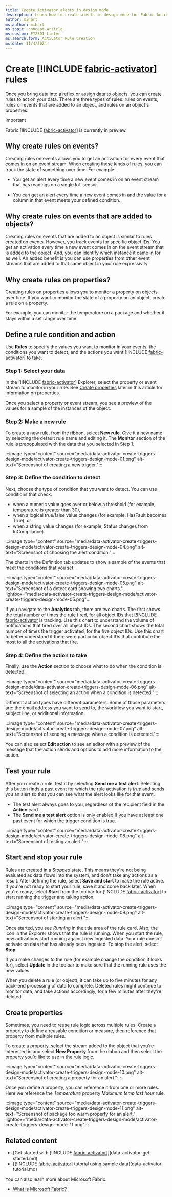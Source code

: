 ```yaml
---
title: Create Activator alerts in design mode
description: Learn how to create alerts in design mode for Fabric Activator, take action on your data, and automate workflows.
author: mihart
ms.author: mihart
ms.topic: concept-article
ms.custom: FY25Q1-Linter
ms.search.form: Activator Rule Creation
ms.date: 11/4/2024
---
```


# Create [!INCLUDE [fabric-activator](../includes/fabric-activator.md)] rules

Once you bring data into a reflex or [assign data to objects](data-activator-assign-data-objects.md#assign-data-to-objects-in-activator), you can create rules to act on your data. There are three types of rules: rules on events, rules on events that are added to an object, and rules on an object's properties.  

> [!IMPORTANT]
> Fabric [!INCLUDE [fabric-activator](../includes/fabric-activator.md)] is currently in preview.

## Why create rules on events?

Creating rules on events allows you to get an activation for every event that comes in on an event stream. When creating these kinds of rules, you can track the state of something over time. For example:

- You get an alert every time a new event comes in on an event stream that has readings on a single IoT sensor.

- You can get an alert every time a new event comes in and the value for a column in that event meets your defined condition.

## Why create rules on events that are added to objects?

Creating rules on events that are added to an object is similar to rules created on events. However, you track events for specific object IDs. You get an activation every time a new event comes in on the event stream that is added to the object. And, you can identify which instance it came in for as well. An added benefit is you can use properties from other event streams that are added to that same object in your rule expressivity.

## Why create rules on properties?

Creating rules on properties allows you to monitor a property on objects over time. If you want to monitor the state of a property on an object, create a rule on a property.

For example, you can monitor the temperature on a package and whether it stays within a set range over time.

## Define a rule condition and action

Use **Rules** to specify the values you want to monitor in your events, the conditions you want to detect, and the actions you want [!INCLUDE [fabric-activator](../includes/fabric-activator.md)] to take.

### Step 1: Select your data

In the [!INCLUDE [fabric-activator](../includes/fabric-activator.md)] Explorer, select the property or event stream to monitor in your rule. See [Create properties](#create-properties) later in this article for information on properties.

Once you select a property or event stream, you see a preview of the values for a sample of the instances of the object.

### Step 2: Make a new rule

To create a new rule, from the ribbon, select **New rule**. Give it a new name by selecting the default rule name and editing it. The **Monitor** section of the rule is prepopulated with the data that you selected in Step 1.

:::image type="content" source="media/data-activator-create-triggers-design-mode/activator-create-triggers-design-mode-01.png" alt-text="Screenshot of creating a new trigger.":::

### Step 3: Define the condition to detect

Next, choose the type of condition that you want to detect. You can use conditions that check:

- when a numeric value goes over or below a threshold (for example, temperature is greater than 30),
- when a logical true/false value changes (for example, HasFault becomes True), or 
- when a string value changes (for example, Status changes from InCompliance).

:::image type="content" source="media/data-activator-create-triggers-design-mode/activator-create-triggers-design-mode-04.png" alt-text="Screenshot of choosing the alert condition.":::

The charts in the Definition tab updates to show a sample of the events that meet the conditions that you set.

:::image type="content" source="media/data-activator-create-triggers-design-mode/activator-create-triggers-design-mode-05.png" alt-text="Screenshot of a detect card showing two charts." lightbox="media/data-activator-create-triggers-design-mode/activator-create-triggers-design-mode-05.png":::

If you navigate to the **Analytics** tab, there are two charts. The first shows the total number of times the rule fired, for all object IDs that [!INCLUDE [fabric-activator](../includes/fabric-activator.md) is tracking. Use this chart to understand the volume of notifications that fired over all object IDs. The second chart shows the total number of times the trigger activated, for the five object IDs. Use this chart to better understand if there were particular object IDs that contribute the most to all the activations that fire.

### Step 4: Define the action to take

Finally, use the **Action** section to choose what to do when the condition is detected.

:::image type="content" source="media/data-activator-create-triggers-design-mode/data-activator-create-triggers-design-mode-06.png" alt-text="Screenshot of selecting an action when a condition is detected.":::

Different action types have different parameters. Some of those parameters are: the email address you want to send to, the workflow you want to start, subject line, or additional information.

:::image type="content" source="media/data-activator-create-triggers-design-mode/activator-create-triggers-design-mode-07.png" alt-text="Screenshot of sending a message when a condition is detected.":::

You can also select **Edit action** to see an editor with a preview of the message that the action sends and options to add more information to the action.

## Test your rule

After you create a rule, test it by selecting **Send me a test alert**. Selecting this button finds a past event for which the rule activation is *true* and sends you an alert so that you can see what the alert looks like for that event.  

* The test alert always goes to you, regardless of the recipient field in the **Action** card
* The **Send me a test alert** option is only enabled if you have at least one past event for which the trigger condition is true.

:::image type="content" source="media/data-activator-create-triggers-design-mode/activator-create-triggers-design-mode-08.png" alt-text="Screenshot of testing an alert.":::

## Start and stop your rule

Rules are created in a *Stopped* state. This means they're not being evaluated as data flows into the system, and don't take any actions as a result. After defining the rule, select **Save and start** to make the rule active. If you're not ready to start your rule, save it and come back later. When you're ready, select **Start** from the toolbar for [!INCLUDE [fabric-activator](../includes/fabric-activator.md)] to start running the trigger and taking action.

:::image type="content" source="media/data-activator-create-triggers-design-mode/activator-create-triggers-design-mode-09.png" alt-text="Screenshot of starting an alert.":::

Once started, you see *Running* in the title area of the rule card. Also, the icon in the Explorer shows that the rule is running. When you start the rule, new activations start running against new ingested data. Your rule doesn't activate on data that has already been ingested. To stop the alert, select **Stop**.

If you make changes to the rule (for example change the condition it looks for), select **Update** in the toolbar to make sure that the running rule uses the new values.

When you delete a rule (or object), it can take up to five minutes for any back-end processing of data to complete. Deleted rules might continue to monitor data, and take actions accordingly, for a few minutes after they're deleted.

## Create properties

Sometimes, you need to reuse rule logic across multiple rules. Create a property to define a reusable condition or measure, then reference that property from multiple rules.

To create a property, select the stream added to the object that you're interested in and select **New Property** from the ribbon and then select the property you'd like to use in the rule logic.

:::image type="content" source="media/data-activator-create-triggers-design-mode/activator-create-triggers-design-mode-10.png" alt-text="Screenshot of creating a property for an alert.":::

Once you define a property, you can reference it from one or more rules. Here we reference the *Temperature* property *Maximum temp last hour* rule.

:::image type="content" source="media/data-activator-create-triggers-design-mode/activator-create-triggers-design-mode-11.png" alt-text="Screenshot of package too warm property for an alert."  lightbox="media/data-activator-create-triggers-design-mode/activator-create-triggers-design-mode-11.png":::

## Related content

- [Get started with [!INCLUDE [fabric-activator](../includes/fabric-activator.md)]](data-activator-get-started.md)
- [[!INCLUDE [fabric-activator](../includes/fabric-activator.md)] tutorial using sample data](data-activator-tutorial.md)

You can also learn more about Microsoft Fabric:

- [What is Microsoft Fabric?](../../get-started/microsoft-fabric-overview.md)
